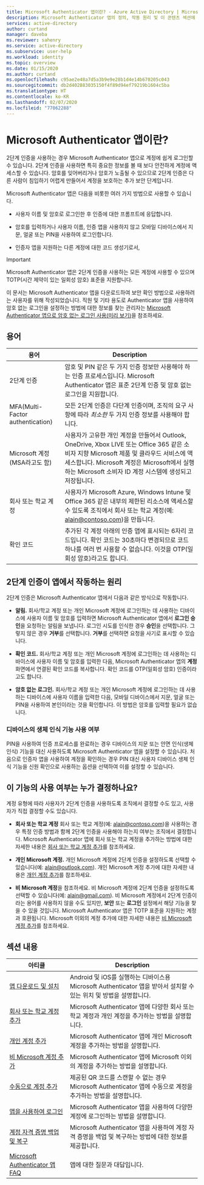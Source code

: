 ```yaml
---
title: Microsoft Authenticator 앱이란? - Azure Active Directory | Microsoft Docs
description: Microsoft Authenticator 앱의 정의, 작동 원리 및 이 콘텐츠 섹션에 포함된 정보를 비롯하여 Microsoft Authenticator 앱에 대해 알아봅니다.
services: active-directory
author: curtand
manager: daveba
ms.reviewer: sahenry
ms.service: active-directory
ms.subservice: user-help
ms.workload: identity
ms.topic: overview
ms.date: 01/15/2020
ms.author: curtand
ms.openlocfilehash: c95ae2e48a7d5a3b9e9e28b1d4e14b670205c043
ms.sourcegitcommit: db2d402883035150f4f89d94ef79219b1604c5ba
ms.translationtype: HT
ms.contentlocale: ko-KR
ms.lasthandoff: 02/07/2020
ms.locfileid: "77062288"
---
```

# <a name="what-is-the-microsoft-authenticator-app"></a>Microsoft Authenticator 앱이란?

2단계 인증을 사용하는 경우 Microsoft Authenticator 앱으로 계정에 쉽게 로그인할 수 있습니다. 2단계 인증을 사용하면 특히 중요한 정보를 볼 때 보다 안전하게 계정에 액세스할 수 있습니다. 암호를 잊어버리거나 암호가 노출될 수 있으므로 2단계 인증은 다른 사람이 침입하기 어렵게 만들어서 계정을 보호하는 추가 보안 단계입니다.

Microsoft Authenticator 앱은 다음을 비롯한 여러 가지 방법으로 사용할 수 있습니다.

- 사용자 이름 및 암호로 로그인한 후 인증에 대한 프롬프트에 응답합니다.

- 암호를 입력하거나 사용자 이름, 인증 앱을 사용하지 않고 모바일 디바이스에서 지문, 얼굴 또는 PIN을 사용하여 로그인합니다.

- 인증자 앱을 지원하는 다른 계정에 대한 코드 생성기로서,

> [!Important]
> Microsoft Authenticator 앱은 2단계 인증을 사용하는 모든 계정에 사용할 수 있으며 TOTP(시간 제약이 있는 일회성 암호) 표준을 지원합니다.
>
>이 문서는 Microsoft Authenticator 앱을 다운로드하여 보안 확인 방법으로 사용하려는 사용자를 위해 작성되었습니다. 직원 및 기타 용도로 Authenticator 앱을 사용하여 암호 없는 로그인을 설정하는 방법에 대한 정보를 찾는 관리자는 [Microsoft Authenticator 앱으로 암호 없는 로그인 사용(미리 보기)](https://docs.microsoft.com/azure/active-directory/authentication/howto-authentication-passwordless-phone)을 참조하세요.

## <a name="terminology"></a>용어

| 용어|Description|
| ----|-----------|
| 2단계 인증 | 암호 및 PIN 같은 두 가지 인증 정보만 사용해야 하는 인증 프로세스입니다. Microsoft Authenticator 앱은 표준 2단계 인증 및 암호 없는 로그인을 지원합니다. |
| MFA(Multi-Factor authentication) | 모든 2단계 인증은 다단계 인증이며, 조직의 요구 사항에 따라 *최소한* 두 가지 인증 정보를 사용해야 합니다. |
| Microsoft 계정(MSA라고도 함) | 사용자가 고유한 개인 계정을 만들어서 Outlook, OneDrive, Xbox LIVE 또는 Office 365 같은 소비자 지향 Microsoft 제품 및 클라우드 서비스에 액세스합니다. Microsoft 계정은 Microsoft에서 실행하는 Microsoft 소비자 ID 계정 시스템에 생성되고 저장됩니다. |
| 회사 또는 학교 계정 | 사용자가 Microsoft Azure, Windows Intune 및 Office 365 같은 내부의 제한된 리소스에 액세스할 수 있도록 조직에서 회사 또는 학교 계정(예: alain@contoso.com)을 만듭니다. |
| 확인 코드 | 추가된 각 계정 아래의 인증 앱에 표시되는 6자리 코드입니다. 확인 코드는 30초마다 변경되므로 코드 하나를 여러 번 사용할 수 없습니다. 이것을 OTP(일회성 암호)라고도 합니다. |

## <a name="how-two-factor-verification-works-with-the-app"></a>2단계 인증이 앱에서 작동하는 원리

2단계 인증은 Microsoft Authenticator 앱에서 다음과 같은 방식으로 작동합니다.

- **알림.** 회사/학교 계정 또는 개인 Microsoft 계정에 로그인하는 데 사용하는 디바이스에 사용자 이름 및 암호를 입력하면 Microsoft Authenticator 앱에서 **로그인 승인**을 요청하는 알림을 보냅니다. 로그인 시도를 인식한 경우 **승인**을 선택합니다. 그렇지 않은 경우 **거부**를 선택합니다. **거부**를 선택하면 요청을 사기로 표시할 수 있습니다.

- **확인 코드.** 회사/학교 계정 또는 개인 Microsoft 계정에 로그인하는 데 사용하는 디바이스에 사용자 이름 및 암호를 입력한 다음, Microsoft Authenticator 앱의 **계정** 화면에서 연결된 확인 코드를 복사합니다. 확인 코드를 OTP(일회성 암호) 인증이라고도 합니다.

- **암호 없는 로그인.** 회사/학교 계정 또는 개인 Microsoft 계정에 로그인하는 데 사용하는 디바이스에 사용자 이름을 입력한 다음, 모바일 디바이스에서 지문, 얼굴 또는 PIN을 사용하여 본인이라는 것을 확인합니다. 이 방법은 암호를 입력할 필요가 없습니다.

### <a name="whether-to-use-your-devices-biometric-capabilities"></a>디바이스의 생체 인식 기능 사용 여부

PIN을 사용하여 인증 프로세스를 완료하는 경우 디바이스의 지문 또는 안면 인식(생체 인식) 기능을 대신 사용하도록 Microsoft Authenticator 앱을 설정할 수 있습니다. 처음으로 인증자 앱을 사용하여 계정을 확인하는 경우 PIN 대신 사용자 디바이스 생체 인식 기능을 신원 확인으로 사용하는 옵션을 선택하여 이를 설정할 수 있습니다.

## <a name="who-decides-if-you-use-this-feature"></a>이 기능의 사용 여부는 누가 결정하나요?

계정 유형에 따라 사용자가 2단계 인증을 사용하도록 조직에서 결정할 수도 있고, 사용자가 직접 결정할 수도 있습니다.

- **회사 또는 학교 계정** 회사 또는 학교 계정(예: alain@contoso.com)을 사용하는 경우 특정 인증 방법과 함께 2단계 인증을 사용해야 하는지 여부는 조직에서 결정합니다. Microsoft Authenticator 앱에 회사 또는 학교 계정을 추가하는 방법에 대한 자세한 내용은 [회사 또는 학교 계정 추가](user-help-auth-app-add-work-school-account.md)를 참조하세요.

- **개인 Microsoft 계정.** 개인 Microsoft 계정에 2단계 인증을 설정하도록 선택할 수 있습니다(예: alain@outlook.com). 개인 Microsoft 계정 추가에 대한 자세한 내용은 [개인 계정 추가](user-help-auth-app-add-personal-ms-account.md)를 참조하세요.

- **비 Microsoft 계정**을 참조하세요. 비 Microsoft 계정에 2단계 인증을 설정하도록 선택할 수 있습니다(예: alain@gmail.com). 비 Microsoft 계정에서 2단계 인증이라는 용어를 사용하지 않을 수도 있지만, **보안** 또는 **로그인** 설정에서 해당 기능을 찾을 수 있을 것입니다. Microsoft Authenticator 앱은 TOTP 표준을 지원하는 계정과 호환됩니다. Microsoft 이외의 계정 추가에 대한 자세한 내용은 [비 Microsoft 계정 추가](user-help-auth-app-add-non-ms-account.md)를 참조하세요.

## <a name="in-this-section"></a>섹션 내용

| 아티클 | Description |
| ------ | ------------ |
| [앱 다운로드 및 설치](user-help-auth-app-download-install.md) | Android 및 iOS를 실행하는 디바이스용 Microsoft Authenticator 앱을 받아서 설치할 수 있는 위치 및 방법을 설명합니다. |
| [회사 또는 학교 계정 추가](user-help-auth-app-add-work-school-account.md) | Microsoft Authenticator 앱에 다양한 회사 또는 학교 계정과 개인 계정을 추가하는 방법을 설명합니다. |
| [개인 계정 추가](user-help-auth-app-add-personal-ms-account.md) | Microsoft Authenticator 앱에 개인 Microsoft 계정을 추가하는 방법을 설명합니다. |
| [비 Microsoft 계정 추가](user-help-auth-app-add-non-ms-account.md) | Microsoft Authenticator 앱에 Microsoft 이외의 계정을 추가하는 방법을 설명합니다. |
| [수동으로 계정 추가](user-help-auth-app-add-account-manual.md) | 제공된 QR 코드를 스캔할 수 없는 경우 Microsoft Authenticator 앱에 수동으로 계정을 추가하는 방법을 설명합니다. |
| [앱을 사용하여 로그인](user-help-auth-app-sign-in.md) | Microsoft Authenticator 앱을 사용하여 다양한 계정에 로그인하는 방법을 설명합니다.|
| [계정 자격 증명 백업 및 복구](user-help-auth-app-backup-recovery.md) | Microsoft Authenticator 앱을 사용하여 계정 자격 증명을 백업 및 복구하는 방법에 대한 정보를 제공합니다. |
| [Microsoft Authenticator 앱 FAQ](user-help-auth-app-faq.md) | 앱에 대한 질문과 대답입니다. |
